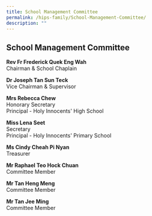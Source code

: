 ```yaml
---
title: School Management Committee
permalink: /hips-family/School-Management-Committee/
description: ""
---
```

## School Management Committee

**Rev Fr Frederick Quek Eng Wah**  
Chairman & School Chaplain  
  
**Dr Joseph Tan Sun Teck**   
Vice Chairman & Supervisor  
  
**Mrs Rebecca Chew**  
Honorary Secretary  
Principal - Holy Innocents' High School  
  
**Miss Lena Seet**  
Secretary  
Principal - Holy Innocents' Primary School  
  
**Ms Cindy Cheah Pi Nyan**
 <br>Treasurer
  
**Mr Raphael Teo Hock Chuan**  
Committee Member  
  
**Mr Tan Heng Meng**  
Committee Member   

**Mr Tan Jee Ming**  
Committee Member